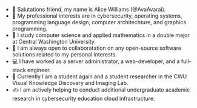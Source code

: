 - 👋 Salutations friend, my name is Alice Williams (@AvaAvarai). 
- 👀 My professional interests are in cybersecurity, operating systems, programming language design, computer architechture, and graphics programming.
- 🌱 I study computer science and applied mathematics in a double major at Central Washington University.
- 💞️ I am always open to collaboratation on any open-source software solutions related to my personal interests.
- :computer: I have worked as a server administrator, a web-developer, and a full-stack engineer.
- :microscope: Currently I am a student again and a student researcher in the CWU Visual Knowledge Discovery and Imaging Lab.
- :writing_hand: I am actively helping to conduct additional undergraduate academic research in cybersecurity education cloud infrastructure.
